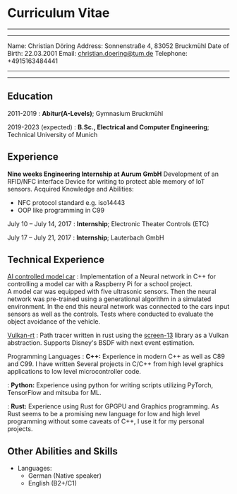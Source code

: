 Curriculum Vitae
================ 

----

--------------- ----
Name:           Christian Döring
Address:        Sonnenstraße 4, 83052 Bruckmühl
Date of Birth:  22.03.2001
Email:          <christian.doering@tum.de>
Telephone:      +4915163484441
--------------- ----

----

Education
---------

2011-2019
:   **Abitur(A-Levels)**; Gymnasium Bruckmühl

2019-2023 (expected)
:   **B.Sc., Electrical and Computer Engineering**; Technical University of Munich

Experience
----------

**Nine weeks Engineering Internship at Aurum GmbH**
Development of an RFID/NFC interface Device for writing to protect able memory of IoT sensors.
Acquired Knowledge and Abilities:

* NFC protocol standard e.g. iso14443
* OOP like programming in C99

July 10 – July 14, 2017
:   **Internship**; Electronic Theater Controls (ETC)

July 17 – July 21, 2017
:   **Internship**; Lauterbach GmbH

Technical Experience
--------------------

[AI controlled model car](https://github.com/DoeringChristian/SNNL-car-simulator)
:   Implementation of a Neural network in C++ for controlling a model car with
a Raspberry Pi for a school project.\
A model car was equipped with five ultrasonic sensors. Then the neural network
was pre-trained using a generational algorithm in a simulated environment. In
the end this neural network was connected to the cars input sensors as well as
the controls. Tests where conducted to evaluate the object avoidance of the vehicle.

[Vulkan-rt](https://github.com/DoeringChristian/vulkan-rt)
:   Path tracer written in rust using the [screen-13](https://github.com/attackgoat/screen-13) library as a Vulkan abstraction.
    Supports Disney's BSDF with next event estimation.

Programming Languages
:   **C++:** Experience in modern C++ as well as C89 and C99.
    I have written Several projects in C/C++ from high level graphics
    applications to low level microcontroller code.
    
:   **Python:** Experience using python for writing scripts utilizing PyTorch, TensorFlow and mitsuba for ML.

:   **Rust:** Experience using Rust for GPGPU and Graphics programming.
    As Rust seems to be a promising new language for low and high
    level programming without some caveats of C++, I use it for my personal
    projects.

Other Abilities and Skills
--------------------------

* Languages:
    - German (Native speaker)
    - English (B2+/C1)

